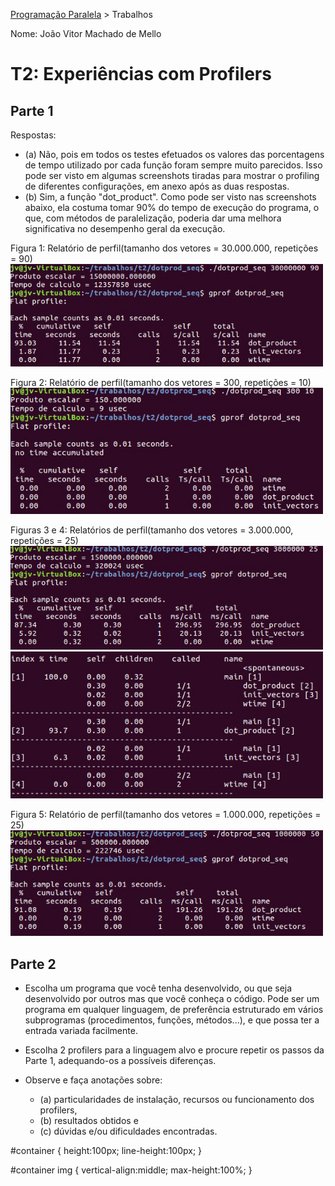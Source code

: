 [Programação Paralela](https://github.com/AndreaInfUFSM/elc139-2018a) > Trabalhos

Nome: João Vitor Machado de Mello

# T2: Experiências com Profilers


## Parte 1

Respostas:
  - (a) Não, pois em todos os testes efetuados os valores das porcentagens de tempo utilizado por cada função foram sempre muito parecidos. Isso pode ser visto em algumas screenshots tiradas para mostrar o profiling de diferentes configurações, em anexo após as duas respostas.
  - (b) Sim, a função "dot_product". Como pode ser visto nas screenshots abaixo, ela costuma tomar 90% do tempo de execução do programa, o que, com métodos de paralelização, poderia dar uma melhora significativa no desempenho geral da execução.

<div id="container">Figura 1: Relatório de perfil(tamanho dos vetores = 30.000.000, repetições = 90)
<img src="https://github.com/jvmello/elc139-2018a/blob/master/trabalhos/t2/screenshots/sc5.jpg" width="500">

Figura 2: Relatório de perfil(tamanho dos vetores = 300, repetições = 10)
<img src="https://github.com/jvmello/elc139-2018a/blob/master/trabalhos/t2/screenshots/sc6.jpg" width="500">

Figuras 3 e 4: Relatórios de perfil(tamanho dos vetores = 3.000.000, repetições = 25)
<img src="https://github.com/jvmello/elc139-2018a/blob/master/trabalhos/t2/screenshots/sc8.jpg" width="500">
<img src="https://github.com/jvmello/elc139-2018a/blob/master/trabalhos/t2/screenshots/sc9.jpg" width="500">

Figura 5: Relatório de perfil(tamanho dos vetores = 1.000.000, repetições = 25)
<img src="https://github.com/jvmello/elc139-2018a/blob/master/trabalhos/t2/screenshots/sc10.jpg" width="500"></div>



## Parte 2


+ Escolha um programa que você tenha desenvolvido, ou que seja desenvolvido por outros mas que você conheça o código. 
Pode ser um programa em qualquer linguagem, de preferência estruturado em vários subprogramas (procedimentos, funções, métodos...), e que possa ter a entrada variada facilmente.

+ Escolha 2 profilers para a linguagem alvo e procure repetir os passos da Parte 1, adequando-os a possíveis diferenças.

+ Observe e faça anotações sobre: 
   - (a) particularidades de instalação, recursos ou funcionamento dos profilers, 
   - (b) resultados obtidos e 
   - (c) dúvidas e/ou dificuldades encontradas.


#container {
    height:100px;
    line-height:100px;
}

#container img {
    vertical-align:middle;
    max-height:100%;
}
